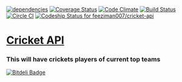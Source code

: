 [![dependencies](https://david-dm.org/feeziman007/cricket-api.svg)](https://david-dm.org/feeziman007/cricket-api) [![Coverage Status](https://coveralls.io/repos/feeziman007/cricket-api/badge.svg?branch=master&service=github)](https://coveralls.io/github/feeziman007/cricket-api?branch=master) [![Code Climate](https://codeclimate.com/github/feeziman007/cricket-api/badges/gpa.svg)](https://codeclimate.com/github/feeziman007/cricket-api) [![Build Status](https://travis-ci.org/feeziman007/cricket-api.svg?branch=master)](https://travis-ci.org/feeziman007/cricket-api) [![Circle CI](https://circleci.com/gh/feeziman007/cricket-api/tree/master.svg?style=svg)](https://circleci.com/gh/feeziman007/cricket-api/tree/master) [ ![Codeship Status for feeziman007/cricket-api](https://codeship.com/projects/c32fbd90-2e98-0133-bfb7-3a2a4d3529b0/status?branch=master)](https://codeship.com/projects/99151)

[Cricket API](https://github.com/feeziman007/cricket-api) 
=====

### This will have crickets players of current top teams


[![Bitdeli Badge](https://d2weczhvl823v0.cloudfront.net/feeziman007/cricket-api/trend.png)](https://bitdeli.com/free "Bitdeli Badge")

